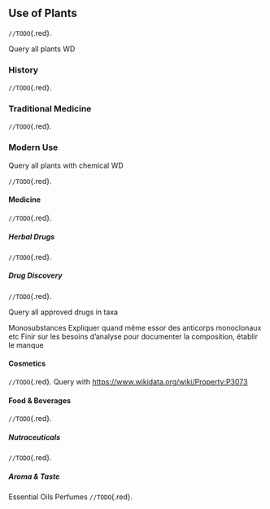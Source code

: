 ## Use of Plants

`//TODO`{.red}.

Query all plants WD

### History

`//TODO`{.red}.

### Traditional Medicine

`//TODO`{.red}.

### Modern Use

Query all plants with chemical WD

`//TODO`{.red}.

#### Medicine

`//TODO`{.red}.

##### Herbal Drugs

`//TODO`{.red}.

##### Drug Discovery

`//TODO`{.red}.

Query all approved drugs in taxa

Monosubstances
Expliquer quand même essor des anticorps monoclonaux etc
Finir sur les besoins d’analyse pour documenter la composition, établir le manque

#### Cosmetics

`//TODO`{.red}.
Query with https://www.wikidata.org/wiki/Property:P3073

#### Food & Beverages

`//TODO`{.red}.

##### Nutraceuticals

`//TODO`{.red}.

##### Aroma & Taste

Essential Oils
Perfumes
`//TODO`{.red}.
